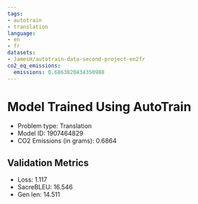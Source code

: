 ```yaml
---
tags:
- autotrain
- translation
language:
- en
- fr
datasets:
- JamesH/autotrain-data-second-project-en2fr
co2_eq_emissions:
  emissions: 0.6863820434350988
---
```


# Model Trained Using AutoTrain

- Problem type: Translation
- Model ID: 1907464829
- CO2 Emissions (in grams): 0.6864

## Validation Metrics

- Loss: 1.117
- SacreBLEU: 16.546
- Gen len: 14.511
